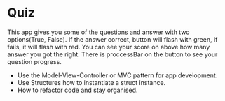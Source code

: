 # Quiz
This app gives you some of the questions and answer with two options(True, False).
If the answer correct, button will flash with green, if fails, it will flash with red. 
You can see your score on above how many answer you got the right. 
There is proccessBar on the button to see your question progress.

* Use the Model-View-Controller or MVC pattern for app development.
* Use Structures how to instantiate a struct instance.
* How to refactor code and stay organised.
